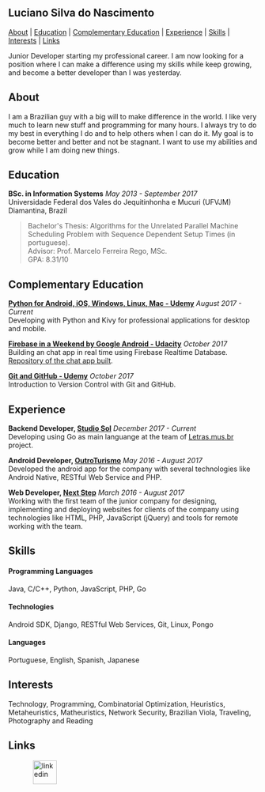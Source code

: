 ## Luciano Silva do Nascimento

[About](#about) | [Education](#education) | [Complementary Education](#complementary-education) | [Experience](#experience) | [Skills](#skills) | [Interests](#interests) | [Links](#links)

Junior Developer starting my professional career. I am now looking for a position where I can make a difference using my skills while keep growing, and become a better developer than I was yesterday.

## About

I am a Brazilian guy with a big will to make difference in the world. I like very much to learn new stuff and programming for many hours. I always try to do my best in everything I do and to help others when I can do it. My goal is to become better and better and not be stagnant. I want to use my abilities and grow while I am doing new things.

## Education

**BSc. in Information Systems** *May 2013 - September 2017* <br>
Universidade Federal dos Vales do Jequitinhonha e Mucuri (UFVJM) <br>
Diamantina, Brazil <br>
> Bachelor's Thesis: Algorithms for the Unrelated Parallel Machine Scheduling Problem with Sequence Dependent Setup Times (in portuguese). <br>
> Advisor: Prof. Marcelo Ferreira Rego, MSc. <br>
> GPA: 8.31/10 <br>

## Complementary Education

**[Python for Android, iOS, Windows, Linux, Mac - Udemy](https://www.udemy.com/python-para-android-ios-windows-linux-mac/learn/v4/overview)** *August 2017 - Current* <br>
Developing with Python and Kivy for professional applications for desktop and mobile.

**[Firebase in a Weekend by Google Android - Udacity](https://udacity.com/course/firebase-in-a-weekend-by-google-android--ud0352)** *October 2017* <br>
Building an chat app in real time using Firebase Realtime Database. [Repository of the chat app built](https://github.com/LiuSilva/and-nd-firebase).

**[Git and GitHub - Udemy](https://www.udemy.com/git-e-github-para-iniciantes/learn/v4/overview)** *October 2017* <br>
Introduction to Version Control with Git and GitHub.

## Experience

**Backend Developer, [Studio Sol](https://www.studiosol.com.br/)** *December 2017 - Current* <br>
Developing using Go as main languange at the team of [Letras.mus.br](https://www.letras.mus.br/) project.

**Android Developer, [OutroTurismo](http://outroturismo.com.br/)** *May 2016 - August 2017* <br>
Developed the android app for the company with several technologies like Android Native, RESTful Web Service and PHP.

**Web Developer, [Next Step](http://nextstepsi.com.br/)** *March 2016 - August 2017* <br>
Working with the first team of the junior company for designing, implementing and deploying websites for clients of the company using technologies like HTML, PHP, JavaScript (jQuery) and tools for remote working with the team.

## Skills

#### Programming Languages
Java, C/C++, Python, JavaScript, PHP, Go

#### Technologies
Android SDK, Django, RESTful Web Services, Git, Linux, Pongo

#### Languages
Portuguese, English, Spanish, Japanese

## Interests

Technology, Programming, Combinatorial Optimization, Heuristics, Metaheuristics, Matheuristics, Network Security, Brazilian Viola, Traveling, Photography and Reading

## Links

<a href="https://www.linkedin.com/in/luciano-silva-671866101/" target="_blank">
<img src="http://icon-icons.com/icons2/808/PNG/512/linkedin_icon-icons.com_66096.png" alt="linkedin" hspace="50" height="48" width="48"></a>
